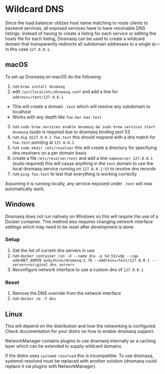 # Wildcard DNS

Since the load balancer utilizes host name matching to route clients to backend services, all exposed services have to have resolvable DNS listings. Instead of having to create a listing for each service or editing the hosts file for each listing, Dnsmasq can be used to create a wildcard domain that transparently redirects all subdomain addresses to a single ip—in this case `127.0.0.1`.
## macOS

To set up Dnsmasq on macOS do the following:

1. run `brew install dnsmasq`
2. edit `/usr/local/etc/dnsmasq.conf` and add a line for `address=/test/127.0.0.1`
  * This will create a domain `.test` which will resolve any subdomain to localhost
  * Works with any depth like `foo.bar.baz.test`
3. run `sudo brew services enable dnsmasq && sudo brew services start dnsmasq` (sudo is required due to dnsmasq binding port 53
4. run `dig @127.0.0.1 foo.test` this should respond with a dns match for `foo.test` pointing at `127.0.0.1`
5. run `sudo mkdir /etc/resolver` this will create a directory for specifying dns resolvers on a per domain basis
6. create a file `/etc/resolver/test` and add a line `nameserver 127.0.0.1` (sudo required) this will cause anything in the `test` domain to use the local dnsmasq service running on `127.0.0.1:53` to resolve dns records
7. run `ping foo.test` to test that everything is working correctly

Assuming it is running locally, any service exposed under `.test` will now automatically work.

## Windows

Dnsmasq does not run natively on Windows so this will require the use of a Docker container.
This method also requires changing network interface settings which may need to be reset after development is done.

### Setup

1. Get the list of current dns servers in use
2. run `docker container run -d --name dns -p 54:53/udp --cap-add=NET_ADMIN andyshinn/dnsmasq:2.76 --address=/test/127.0.0.1 --server=<original_dns_server>`
3. Reconfigure network interface to use a custom dns of `127.0.0.1`

### Reset

1. Remove the DNS override from the network interface
2. run `docker rm -f dns`


## Linux

This will depend on the distribution and how the networking is configured.
Check documentation for your distro on how to enable dnsmasq support.

NetworkManager contains plugins to use dnsmasq internally as a caching layer which can be extended to supply wildcard domains.

If the distro uses `systemd-resolved` this is incompatible. To use dnsmasq, systemd-resolved must be replaced with another solution (dnsmasq could replace it via plugins with NetworkManager).
